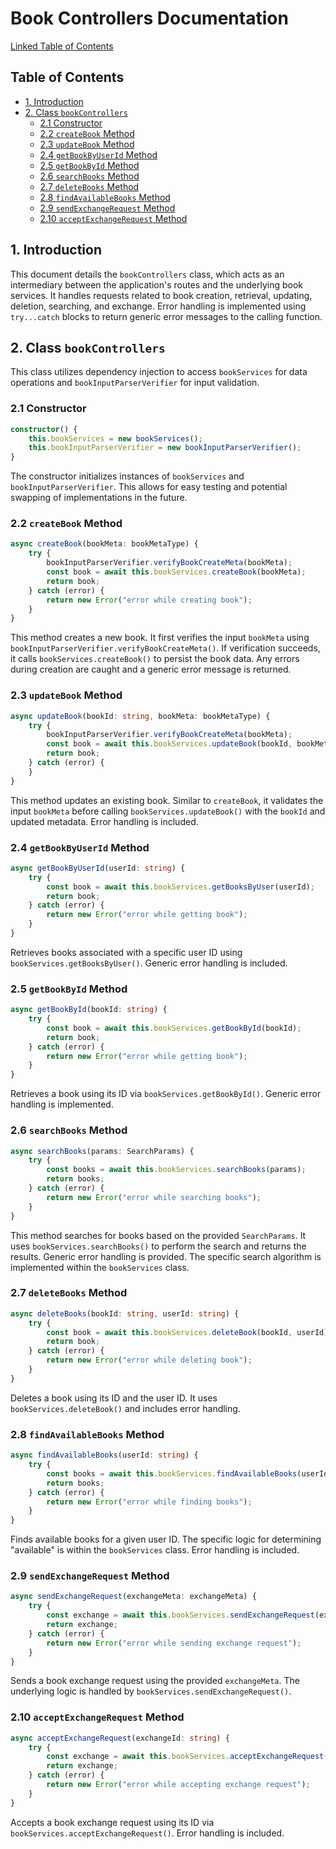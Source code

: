 # Book Controllers Documentation

[Linked Table of Contents](#table-of-contents)

## Table of Contents <a name="table-of-contents"></a>

* [1. Introduction](#introduction)
* [2. Class `bookControllers`](#class-bookcontrollers)
    * [2.1 Constructor](#constructor)
    * [2.2 `createBook` Method](#createbook-method)
    * [2.3 `updateBook` Method](#updatebook-method)
    * [2.4 `getBookByUserId` Method](#getbookbyuserid-method)
    * [2.5 `getBookById` Method](#getbookbyid-method)
    * [2.6 `searchBooks` Method](#searchbooks-method)
    * [2.7 `deleteBooks` Method](#deletebooks-method)
    * [2.8 `findAvailableBooks` Method](#findavailablebooks-method)
    * [2.9 `sendExchangeRequest` Method](#sendexchangerequest-method)
    * [2.10 `acceptExchangeRequest` Method](#acceptexchangerequest-method)


## 1. Introduction <a name="introduction"></a>

This document details the `bookControllers` class, which acts as an intermediary between the application's routes and the underlying book services. It handles requests related to book creation, retrieval, updating, deletion, searching, and exchange.  Error handling is implemented using `try...catch` blocks to return generic error messages to the calling function.


## 2. Class `bookControllers` <a name="class-bookcontrollers"></a>

This class utilizes dependency injection to access `bookServices` for data operations and `bookInputParserVerifier` for input validation.

### 2.1 Constructor <a name="constructor"></a>

```typescript
constructor() {
    this.bookServices = new bookServices();
    this.bookInputParserVerifier = new bookInputParserVerifier();
}
```

The constructor initializes instances of `bookServices` and `bookInputParserVerifier`. This allows for easy testing and potential swapping of implementations in the future.

### 2.2 `createBook` Method <a name="createbook-method"></a>

```typescript
async createBook(bookMeta: bookMetaType) {
    try {
        bookInputParserVerifier.verifyBookCreateMeta(bookMeta);
        const book = await this.bookServices.createBook(bookMeta);
        return book;
    } catch (error) {
        return new Error("error while creating book");
    }
}
```

This method creates a new book.  It first verifies the input `bookMeta` using `bookInputParserVerifier.verifyBookCreateMeta()`. If verification succeeds, it calls `bookServices.createBook()` to persist the book data.  Any errors during creation are caught and a generic error message is returned.


### 2.3 `updateBook` Method <a name="updatebook-method"></a>

```typescript
async updateBook(bookId: string, bookMeta: bookMetaType) {
    try {
        bookInputParserVerifier.verifyBookCreateMeta(bookMeta);
        const book = await this.bookServices.updateBook(bookId, bookMeta);
        return book;
    } catch (error) {
    }
}
```

This method updates an existing book.  Similar to `createBook`, it validates the input `bookMeta` before calling `bookServices.updateBook()` with the `bookId` and updated metadata.  Error handling is included.


### 2.4 `getBookByUserId` Method <a name="getbookbyuserid-method"></a>

```typescript
async getBookByUserId(userId: string) {
    try {
        const book = await this.bookServices.getBooksByUser(userId);
        return book;
    } catch (error) {
        return new Error("error while getting book");
    }
}
```

Retrieves books associated with a specific user ID using `bookServices.getBooksByUser()`.  Generic error handling is included.

### 2.5 `getBookById` Method <a name="getbookbyid-method"></a>

```typescript
async getBookById(bookId: string) {
    try {
        const book = await this.bookServices.getBookById(bookId);
        return book;
    } catch (error) {
        return new Error("error while getting book");
    }
}
```

Retrieves a book using its ID via `bookServices.getBookById()`. Generic error handling is implemented.


### 2.6 `searchBooks` Method <a name="searchbooks-method"></a>

```typescript
async searchBooks(params: SearchParams) {
    try {
        const books = await this.bookServices.searchBooks(params);
        return books;
    } catch (error) {
        return new Error("error while searching books");
    }
}
```

This method searches for books based on the provided `SearchParams`.  It uses `bookServices.searchBooks()` to perform the search and returns the results.  Generic error handling is provided.  The specific search algorithm is implemented within the `bookServices` class.


### 2.7 `deleteBooks` Method <a name="deletebooks-method"></a>

```typescript
async deleteBooks(bookId: string, userId: string) {
    try {
        const book = await this.bookServices.deleteBook(bookId, userId);
        return book;
    } catch (error) {
        return new Error("error while deleting book");
    }
}
```

Deletes a book using its ID and the user ID.  It uses  `bookServices.deleteBook()` and includes error handling.


### 2.8 `findAvailableBooks` Method <a name="findavailablebooks-method"></a>

```typescript
async findAvailableBooks(userId: string) {
    try {
        const books = await this.bookServices.findAvailableBooks(userId);
        return books;
    } catch (error) {
        return new Error("error while finding books");
    }
}
```

Finds available books for a given user ID.  The specific logic for determining "available" is within the `bookServices` class.  Error handling is included.


### 2.9 `sendExchangeRequest` Method <a name="sendexchangerequest-method"></a>

```typescript
async sendExchangeRequest(exchangeMeta: exchangeMeta) {
    try {
        const exchange = await this.bookServices.sendExchangeRequest(exchangeMeta);
        return exchange;
    } catch (error) {
        return new Error("error while sending exchange request");
    }
}
```

Sends a book exchange request using the provided `exchangeMeta`.  The underlying logic is handled by `bookServices.sendExchangeRequest()`.


### 2.10 `acceptExchangeRequest` Method <a name="acceptexchangerequest-method"></a>

```typescript
async acceptExchangeRequest(exchangeId: string) {
    try {
        const exchange = await this.bookServices.acceptExchangeRequest(exchangeId);
        return exchange;
    } catch (error) {
        return new Error("error while accepting exchange request");
    }
}
```

Accepts a book exchange request using its ID via `bookServices.acceptExchangeRequest()`.  Error handling is included.


